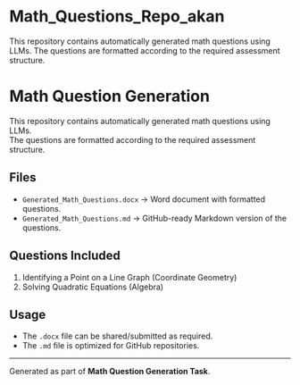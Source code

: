 # Math_Questions_Repo_akan
This repository contains automatically generated math questions using LLMs.   The questions are formatted according to the required assessment structure.
# Math Question Generation

This repository contains automatically generated math questions using LLMs.  
The questions are formatted according to the required assessment structure.

## Files

- `Generated_Math_Questions.docx` → Word document with formatted questions.  
- `Generated_Math_Questions.md` → GitHub-ready Markdown version of the questions.  

## Questions Included
1. Identifying a Point on a Line Graph (Coordinate Geometry)  
2. Solving Quadratic Equations (Algebra)  

## Usage
- The `.docx` file can be shared/submitted as required.  
- The `.md` file is optimized for GitHub repositories.  

---
Generated as part of **Math Question Generation Task**.
